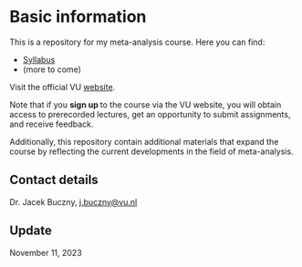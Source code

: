 # Basic information

This is a repository for my meta-analysis course. Here you can find:
- [Syllabus](https://github.com/jbuczny/meta-analysis_know_how_and_beyond/blob/main/syllabus.md)
- (more to come)


Visit the official VU [website](https://vu.nl/en/education/professionals/courses-programmes/meta-analysis-know-how-and-beyond).

Note that if you <b> sign up </b> to the course via the VU website, you will obtain access to prerecorded lectures, get an opportunity to submit assignments, and receive feedback.

Additionally, this repository contain additional materials that expand the course by reflecting the current developments in the field of meta-analysis.

## Contact details
Dr. Jacek Buczny, j.buczny@vu.nl

## Update
November 11, 2023
